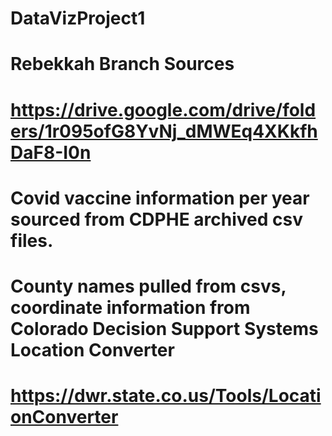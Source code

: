 # DataVizProject1

# Rebekkah Branch Sources

# https://drive.google.com/drive/folders/1r095ofG8YvNj_dMWEq4XKkfhDaF8-I0n

# Covid vaccine information per year sourced from CDPHE archived csv files.
# County names pulled from csvs, coordinate information from Colorado Decision Support Systems Location Converter

# https://dwr.state.co.us/Tools/LocationConverter
